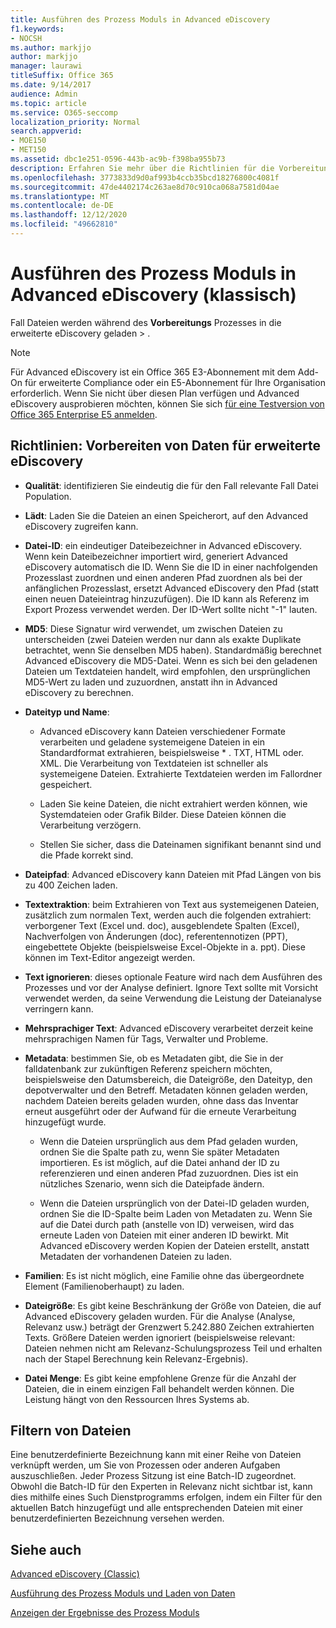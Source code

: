 ```yaml
---
title: Ausführen des Prozess Moduls in Advanced eDiscovery
f1.keywords:
- NOCSH
ms.author: markjjo
author: markjjo
manager: laurawi
titleSuffix: Office 365
ms.date: 9/14/2017
audience: Admin
ms.topic: article
ms.service: O365-seccomp
localization_priority: Normal
search.appverid:
- MOE150
- MET150
ms.assetid: dbc1e251-0596-443b-ac9b-f398ba955b73
description: Erfahren Sie mehr über die Richtlinien für die Vorbereitung von Fall Dateien von Daten für die Analyse mit Advanced eDiscovery.
ms.openlocfilehash: 3773833d9d0af993b4ccb35bcd18276800c4081f
ms.sourcegitcommit: 47de4402174c263ae8d70c910ca068a7581d04ae
ms.translationtype: MT
ms.contentlocale: de-DE
ms.lasthandoff: 12/12/2020
ms.locfileid: "49662810"
---
```

# <a name="run-the-process-module-in-advanced-ediscovery-classic"></a>Ausführen des Prozess Moduls in Advanced eDiscovery (klassisch)

Fall Dateien werden während des **Vorbereitungs** Prozesses in die erweiterte eDiscovery geladen \> . 
  
> [!NOTE]
> Für Advanced eDiscovery ist ein Office 365 E3-Abonnement mit dem Add-On für erweiterte Compliance oder ein E5-Abonnement für Ihre Organisation erforderlich. Wenn Sie nicht über diesen Plan verfügen und Advanced eDiscovery ausprobieren möchten, können Sie sich [für eine Testversion von Office 365 Enterprise E5 anmelden](https://go.microsoft.com/fwlink/p/?LinkID=698279). 
  
## <a name="guidelines-preparing-data-for-advanced-ediscovery"></a>Richtlinien: Vorbereiten von Daten für erweiterte eDiscovery

- **Qualität**: identifizieren Sie eindeutig die für den Fall relevante Fall Datei Population.
    
- **Lädt**: Laden Sie die Dateien an einen Speicherort, auf den Advanced eDiscovery zugreifen kann.
    
- **Datei-ID**: ein eindeutiger Dateibezeichner in Advanced eDiscovery. Wenn kein Dateibezeichner importiert wird, generiert Advanced eDiscovery automatisch die ID. Wenn Sie die ID in einer nachfolgenden Prozesslast zuordnen und einen anderen Pfad zuordnen als bei der anfänglichen Prozesslast, ersetzt Advanced eDiscovery den Pfad (statt einen neuen Dateieintrag hinzuzufügen). Die ID kann als Referenz im Export Prozess verwendet werden. Der ID-Wert sollte nicht "-1" lauten.
    
- **MD5**: Diese Signatur wird verwendet, um zwischen Dateien zu unterscheiden (zwei Dateien werden nur dann als exakte Duplikate betrachtet, wenn Sie denselben MD5 haben). Standardmäßig berechnet Advanced eDiscovery die MD5-Datei. Wenn es sich bei den geladenen Dateien um Textdateien handelt, wird empfohlen, den ursprünglichen MD5-Wert zu laden und zuzuordnen, anstatt ihn in Advanced eDiscovery zu berechnen.
    
- **Dateityp und Name**:
    
  - Advanced eDiscovery kann Dateien verschiedener Formate verarbeiten und geladene systemeigene Dateien in ein Standardformat extrahieren, beispielsweise \* . TXT, HTML oder. XML. Die Verarbeitung von Textdateien ist schneller als systemeigene Dateien. Extrahierte Textdateien werden im Fallordner gespeichert.
    
  - Laden Sie keine Dateien, die nicht extrahiert werden können, wie Systemdateien oder Grafik Bilder. Diese Dateien können die Verarbeitung verzögern.
    
  - Stellen Sie sicher, dass die Dateinamen signifikant benannt sind und die Pfade korrekt sind.
    
- **Dateipfad**: Advanced eDiscovery kann Dateien mit Pfad Längen von bis zu 400 Zeichen laden.
    
- **Textextraktion**: beim Extrahieren von Text aus systemeigenen Dateien, zusätzlich zum normalen Text, werden auch die folgenden extrahiert: verborgener Text (Excel und. doc), ausgeblendete Spalten (Excel), Nachverfolgen von Änderungen (doc), referentennotizen (PPT), eingebettete Objekte (beispielsweise Excel-Objekte in a. ppt). Diese können im Text-Editor angezeigt werden.
    
- **Text ignorieren**: dieses optionale Feature wird nach dem Ausführen des Prozesses und vor der Analyse definiert. Ignore Text sollte mit Vorsicht verwendet werden, da seine Verwendung die Leistung der Dateianalyse verringern kann.
    
- **Mehrsprachiger Text**: Advanced eDiscovery verarbeitet derzeit keine mehrsprachigen Namen für Tags, Verwalter und Probleme.
    
- **Metadata**: bestimmen Sie, ob es Metadaten gibt, die Sie in der falldatenbank zur zukünftigen Referenz speichern möchten, beispielsweise den Datumsbereich, die Dateigröße, den Dateityp, den depotverwalter und den Betreff. Metadaten können geladen werden, nachdem Dateien bereits geladen wurden, ohne dass das Inventar erneut ausgeführt oder der Aufwand für die erneute Verarbeitung hinzugefügt wurde. 
    
  - Wenn die Dateien ursprünglich aus dem Pfad geladen wurden, ordnen Sie die Spalte path zu, wenn Sie später Metadaten importieren. Es ist möglich, auf die Datei anhand der ID zu referenzieren und einen anderen Pfad zuzuordnen. Dies ist ein nützliches Szenario, wenn sich die Dateipfade ändern.
    
  - Wenn die Dateien ursprünglich von der Datei-ID geladen wurden, ordnen Sie die ID-Spalte beim Laden von Metadaten zu. Wenn Sie auf die Datei durch path (anstelle von ID) verweisen, wird das erneute Laden von Dateien mit einer anderen ID bewirkt. Mit Advanced eDiscovery werden Kopien der Dateien erstellt, anstatt Metadaten der vorhandenen Dateien zu laden.
    
- **Familien**: Es ist nicht möglich, eine Familie ohne das übergeordnete Element (Familienoberhaupt) zu laden. 
    
- **Dateigröße**: Es gibt keine Beschränkung der Größe von Dateien, die auf Advanced eDiscovery geladen wurden. Für die Analyse (Analyse, Relevanz usw.) beträgt der Grenzwert 5.242.880 Zeichen extrahierten Texts. Größere Dateien werden ignoriert (beispielsweise relevant: Dateien nehmen nicht am Relevanz-Schulungsprozess Teil und erhalten nach der Stapel Berechnung kein Relevanz-Ergebnis).
    
- **Datei Menge**: Es gibt keine empfohlene Grenze für die Anzahl der Dateien, die in einem einzigen Fall behandelt werden können. Die Leistung hängt von den Ressourcen Ihres Systems ab. 
    
## <a name="filtering-files"></a>Filtern von Dateien

Eine benutzerdefinierte Bezeichnung kann mit einer Reihe von Dateien verknüpft werden, um Sie von Prozessen oder anderen Aufgaben auszuschließen. Jeder Prozess Sitzung ist eine Batch-ID zugeordnet. Obwohl die Batch-ID für den Experten in Relevanz nicht sichtbar ist, kann dies mithilfe eines Such Dienstprogramms erfolgen, indem ein Filter für den aktuellen Batch hinzugefügt und alle entsprechenden Dateien mit einer benutzerdefinierten Bezeichnung versehen werden. 
  
## <a name="see-also"></a>Siehe auch

[Advanced eDiscovery (Classic)](office-365-advanced-ediscovery.md)
  
[Ausführung des Prozess Moduls und Laden von Daten](run-the-process-module-and-load-data-in-advanced-ediscovery.md)
  
[Anzeigen der Ergebnisse des Prozess Moduls](view-process-module-results-in-advanced-ediscovery.md)

